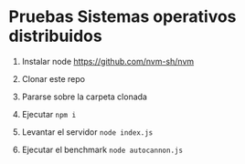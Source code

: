 # Pruebas Sistemas operativos distribuidos

1. Instalar node
https://github.com/nvm-sh/nvm

2. Clonar este repo
3. Pararse sobre la carpeta clonada
4. Ejecutar `npm i`
5. Levantar el servidor `node index.js`
6. Ejecutar el benchmark `node autocannon.js`
